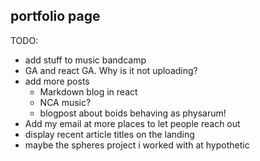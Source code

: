 ## portfolio page

TODO:
- add stuff to music bandcamp
- GA and react GA. Why is it not uploading?
- add more posts
  - Markdown blog in react
  - NCA music?
  - blogpost about boids behaving as physarum!
- Add my email at more places to let people reach out
- display recent article titles on the landing
- maybe the spheres project i worked with at hypothetic